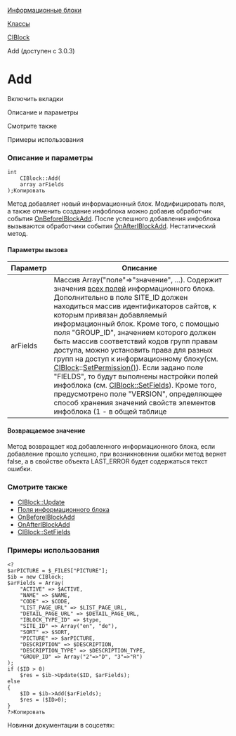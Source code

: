 [Информационные блоки](/api_help/iblock/index.php)

[Классы](/api_help/iblock/classes/index.php)

[CIBlock](/api_help/iblock/classes/ciblock/index.php)

Add (доступен с 3.0.3)

Add
===

Включить вкладки

Описание и параметры

Смотрите также

Примеры использования

### Описание и параметры

```
int
	CIBlock::Add(
	array arFields
);Копировать
```

Метод добавляет новый информационный блок. Модифицировать поля, а также отменить создание инфоблока можно добавив обработчик события [OnBeforeIBlockAdd](/api_help/iblock/events/onbeforeiblockadd.php). После успешного добавления инфоблока вызываются обработчики события [OnAfterIBlockAdd](/api_help/iblock/events/onafteriblockadd.php). Нестатический метод.

#### Параметры вызова

| Параметр | Описание |
| --- | --- |
| arFields | Массив Array("поле"=>"значение", ...). Содержит значения [всех полей](/api_help/iblock/fields.php#fiblock) информационного блока.    Дополнительно в поле SITE\_ID должен находиться массив идентификаторов сайтов, к которым привязан добавляемый информационный блок.    Кроме того, с помощью поля "GROUP\_ID", значением которого должен быть массив соответствий кодов групп правам доступа, можно установить права для разных групп на доступ к информационному блоку(см. [CIBlock](/api_help/iblock/classes/ciblock/index.php)::[SetPermission()](/api_help/iblock/classes/ciblock/setpermission.php)).    Если задано поле "FIELDS", то будут выполнены настройки полей инфоблока (см. [CIBlock::SetFields](/api_help/iblock/classes/ciblock/SetFields.php)).    Кроме того, предусмотрено поле "VERSION", определяющее способ хранения значений свойств элементов инфоблока (1 - в общей таблице | 2 - в отдельной). По умолчанию принимает значение **1**.    Если необходимо добавить инфоблок с поддержкой бизнес-процессов, то следует указать два дополнительных поля: *BIZPROC*, принимающее значение **Y**, и *WORKFLOW*, принимающее значение **N**. |

#### Возвращаемое значение

Метод возвращает код добавленного информационного блока, если добавление прошло успешно, при возникновении ошибки метод вернет false, а в свойстве объекта LAST\_ERROR будет содержаться текст ошибки.

### Смотрите также

* [CIBlock::Update](/api_help/iblock/classes/ciblock/update.php)
* [Поля информационного блока](/api_help/iblock/fields.php#fiblock)
* [OnBeforeIBlockAdd](/api_help/iblock/events/onbeforeiblockadd.php)
* [OnAfterIBlockAdd](/api_help/iblock/events/onafteriblockadd.php)
* [CIBlock::SetFields](/api_help/iblock/classes/ciblock/SetFields.php)

### Примеры использования

```
<?
$arPICTURE = $_FILES["PICTURE"];
$ib = new CIBlock;
$arFields = Array(
	"ACTIVE" => $ACTIVE,
	"NAME" => $NAME,
	"CODE" => $CODE,
	"LIST_PAGE_URL" => $LIST_PAGE_URL,
	"DETAIL_PAGE_URL" => $DETAIL_PAGE_URL,
	"IBLOCK_TYPE_ID" => $type,
	"SITE_ID" => Array("en", "de"),
	"SORT" => $SORT,
	"PICTURE" => $arPICTURE,
	"DESCRIPTION" => $DESCRIPTION,
	"DESCRIPTION_TYPE" => $DESCRIPTION_TYPE,
	"GROUP_ID" => Array("2"=>"D", "3"=>"R")
);
if ($ID > 0)
	$res = $ib->Update($ID, $arFields);
else
{
	$ID = $ib->Add($arFields);
	$res = ($ID>0);
}
?>Копировать
```

Новинки документации в соцсетях: